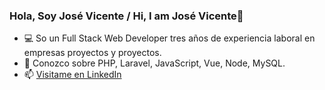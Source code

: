 ### Hola, Soy José Vicente / Hi, I am José Vicente👋

- 💻 So un Full Stack Web Developer tres años de experiencia laboral en empresas proyectos y proyectos.
- 👀 Conozco sobre PHP, Laravel, JavaScript, Vue, Node, MySQL.
- 📫 [Visitame en LinkedIn](https://www.linkedin.com/in/jos%C3%A9-vicente-l%C3%B3pez-delgadillo-735b18240)
